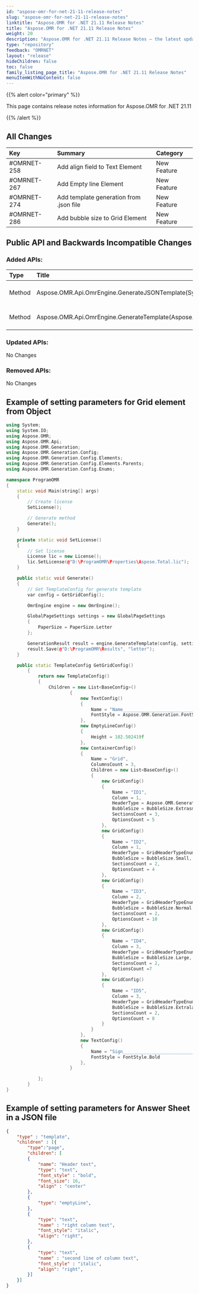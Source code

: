 ```yaml
---
id: "aspose-omr-for-net-21-11-release-notes"
slug: "aspose-omr-for-net-21-11-release-notes"
linktitle: "Aspose.OMR for .NET 21.11 Release Notes"
title: "Aspose.OMR for .NET 21.11 Release Notes"
weight: 20
description: "Aspose.OMR for .NET 21.11 Release Notes – the latest updates and fixes."
type: "repository"
feedback: "OMRNET"
layout: "release"
hideChildren: false
toc: false
family_listing_page_title: "Aspose.OMR for .NET 21.11 Release Notes"
menuItemWithNoContent: false
---
```


{{% alert color="primary" %}}

This page contains release notes information for Aspose.OMR for .NET 21.11

{{% /alert %}}
## **All Changes**
|**Key**|**Summary**|**Category**|
| :- | :- | :- |
|#OMRNET-258|Add align field to Text Element|New Feature|
|#OMRNET-267|Add Empty line Element|New Feature|
|#OMRNET-274|Add template generation from .json file|New Feature|
|#OMRNET-286|Add bubble size to Grid Element|New Feature|

## **Public API and Backwards Incompatible Changes**
### **Added APIs:**

|**Type**|**Title**|**Description**|
| :- | :- | :- |
|Method|Aspose.OMR.Api.OmrEngine.GenerateJSONTemplate(System.String, Aspose.OMR.Generation.GlobalPageSettings)|Generate template from JSON|
|Method|Aspose.OMR.Api.OmrEngine.GenerateTemplate(Aspose.OMR.Generation.Config.TemplateConfig,Aspose.OMR.Generation.GlobalPageSettings)|Generate template from Object|

### **Updated APIs:**

No Changes

### **Removed APIs:**

No Changes

## **Example of setting parameters for Grid element from Object**


```cpp
using System;
using System.IO;
using Aspose.OMR;
using Aspose.OMR.Api;
using Aspose.OMR.Generation;
using Aspose.OMR.Generation.Config;
using Aspose.OMR.Generation.Config.Elements;
using Aspose.OMR.Generation.Config.Elements.Parents;
using Aspose.OMR.Generation.Config.Enums;

namespace ProgramOMR
{
    static void Main(string[] args)
    {
        // Create license
        SetLicense();   

        // Generate method
        Generate();
    }

    private static void SetLicense()
    {
        // Set license
        License lic = new License();
        lic.SetLicense(@"D:\ProgramOMR\Properties\Aspose.Total.lic");
    }

    public static void Generate()
    {
        // Get TemplateConfig for generate template
        var config = GetGridConfig();

        OmrEngine engine = new OmrEngine();

        GlobalPageSettings settings = new GlobalPageSettings
        {
            PaperSize = PaperSize.Letter
        };

        GenerationResult result = engine.GenerateTemplate(config, settings);
        result.Save(@"D:\ProgramOMR\Results", "letter");
    }

    public static TemplateConfig GetGridConfig()
        {
            return new TemplateConfig()
            {
                Children = new List<BaseConfig>()
                        {                            
                            new TextConfig()
                            {
                                Name = "Name__________________________________ Date____________",
                                FontStyle = Aspose.OMR.Generation.FontStyle.Italic
                            },
                            new EmptyLineConfig()
                            {
                                Height = 102.502419f
                            },
                            new ContainerConfig()
                            {
                                Name = "Grid",
                                ColumnsCount = 3,
                                Children = new List<BaseConfig>()
                                {
                                    new GridConfig()
                                    {
                                        Name = "ID1",
                                        Column = 1,
                                        HeaderType = Aspose.OMR.Generation.Config.Enums.GridHeaderTypeEnum.Square,
                                        BubbleSize = BubbleSize.Extrasmall,
                                        SectionsCount = 3,
                                        OptionsCount = 5
                                    },
                                    new GridConfig()
                                    {
                                        Name = "ID2",
                                        Column = 1,
                                        HeaderType = GridHeaderTypeEnum.Square,
                                        BubbleSize = BubbleSize.Small,
                                        SectionsCount = 2,
                                        OptionsCount = 4
                                    },
                                    new GridConfig()
                                    {
                                        Name = "ID3",
                                        Column = 2,
                                        HeaderType = GridHeaderTypeEnum.Square,
                                        BubbleSize = BubbleSize.Normal,
                                        SectionsCount = 2,
                                        OptionsCount = 10
                                    },
                                    new GridConfig()
                                    {
                                        Name = "ID4",
                                        Column = 3,
                                        HeaderType = GridHeaderTypeEnum.Square,
                                        BubbleSize = BubbleSize.Large,
                                        SectionsCount = 2,
                                        OptionsCount =7
                                    },
                                    new GridConfig()
                                    {
                                        Name = "ID5",
                                        Column = 3,
                                        HeaderType = GridHeaderTypeEnum.Square,
                                        BubbleSize = BubbleSize.Extralarge,
                                        SectionsCount = 2,
                                        OptionsCount = 8
                                    }
                                }
                            },
                            new TextConfig()
                            {
                                Name = "Sign________________________________",
                                FontStyle = FontStyle.Bold
                            },
                        }

            };
        }
}
````



## **Example of setting parameters for Answer Sheet in a JSON file**


```json
{
	"type" : "template",
	"children" : [{
		"type":"page",
		"children": [
		{
			"name": "Header text",
			"type": "text",
			"font_style" : "bold",
			"font_size": 16,
			"align" : "center"
		},
		{
			"type": "emptyLine",
		},
		{
			"type": "text",
			"name" : "right column text",
			"font_style": "italic",
			"align": "right",
		},
		{
			"type": "text",
			"name" : "second line of column text",
			"font_style" : "italic",
			"align": "right",
		}]
	}]
}
````
